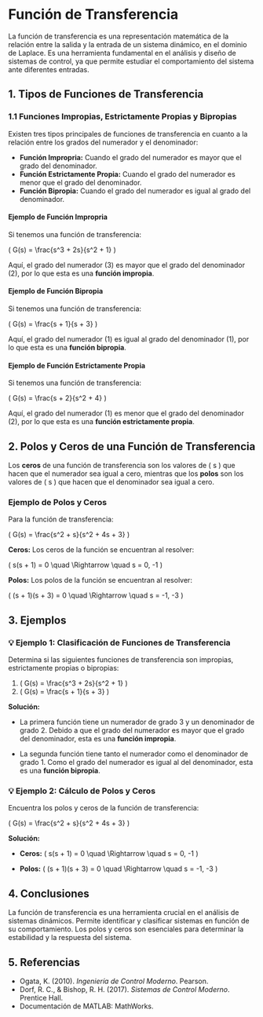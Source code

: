 # Función de Transferencia

La función de transferencia es una representación matemática de la relación entre la salida y la entrada de un sistema dinámico, en el dominio de Laplace. Es una herramienta fundamental en el análisis y diseño de sistemas de control, ya que permite estudiar el comportamiento del sistema ante diferentes entradas.

## 1. Tipos de Funciones de Transferencia

### 1.1 Funciones Impropias, Estrictamente Propias y Bipropias

Existen tres tipos principales de funciones de transferencia en cuanto a la relación entre los grados del numerador y el denominador:

- **Función Impropria:** Cuando el grado del numerador es mayor que el grado del denominador.
- **Función Estrictamente Propia:** Cuando el grado del numerador es menor que el grado del denominador.
- **Función Bipropia:** Cuando el grado del numerador es igual al grado del denominador.

#### Ejemplo de Función Impropria
Si tenemos una función de transferencia:

\( G(s) = \frac{s^3 + 2s}{s^2 + 1} \)

Aquí, el grado del numerador (3) es mayor que el grado del denominador (2), por lo que esta es una **función impropia**.

#### Ejemplo de Función Bipropia
Si tenemos una función de transferencia:

\( G(s) = \frac{s + 1}{s + 3} \)

Aquí, el grado del numerador (1) es igual al grado del denominador (1), por lo que esta es una **función bipropia**.

#### Ejemplo de Función Estrictamente Propia
Si tenemos una función de transferencia:

\( G(s) = \frac{s + 2}{s^2 + 4} \)

Aquí, el grado del numerador (1) es menor que el grado del denominador (2), por lo que esta es una **función estrictamente propia**.

## 2. Polos y Ceros de una Función de Transferencia

Los **ceros** de una función de transferencia son los valores de \( s \) que hacen que el numerador sea igual a cero, mientras que los **polos** son los valores de \( s \) que hacen que el denominador sea igual a cero.

### Ejemplo de Polos y Ceros

Para la función de transferencia:

\( G(s) = \frac{s^2 + s}{s^2 + 4s + 3} \)

**Ceros:** Los ceros de la función se encuentran al resolver:

\( s(s + 1) = 0 \quad \Rightarrow \quad s = 0, -1 \)

**Polos:** Los polos de la función se encuentran al resolver:

\( (s + 1)(s + 3) = 0 \quad \Rightarrow \quad s = -1, -3 \)

## 3. Ejemplos

### 💡 Ejemplo 1: Clasificación de Funciones de Transferencia

Determina si las siguientes funciones de transferencia son impropias, estrictamente propias o bipropias:

1. \( G(s) = \frac{s^3 + 2s}{s^2 + 1} \)
2. \( G(s) = \frac{s + 1}{s + 3} \)

**Solución:**

- La primera función tiene un numerador de grado 3 y un denominador de grado 2. Debido a que el grado del numerador es mayor que el grado del denominador, esta es una **función impropia**.
  
- La segunda función tiene tanto el numerador como el denominador de grado 1. Como el grado del numerador es igual al del denominador, esta es una **función bipropia**.

### 💡 Ejemplo 2: Cálculo de Polos y Ceros

Encuentra los polos y ceros de la función de transferencia:

\( G(s) = \frac{s^2 + s}{s^2 + 4s + 3} \)

**Solución:**

- **Ceros:** \( s(s + 1) = 0 \quad \Rightarrow \quad s = 0, -1 \)
  
- **Polos:** \( (s + 1)(s + 3) = 0 \quad \Rightarrow \quad s = -1, -3 \)

## 4. Conclusiones

La función de transferencia es una herramienta crucial en el análisis de sistemas dinámicos. Permite identificar y clasificar sistemas en función de su comportamiento. Los polos y ceros son esenciales para determinar la estabilidad y la respuesta del sistema.

## 5. Referencias

- Ogata, K. (2010). *Ingeniería de Control Moderno*. Pearson.
- Dorf, R. C., & Bishop, R. H. (2017). *Sistemas de Control Moderno*. Prentice Hall.
- Documentación de MATLAB: MathWorks.
